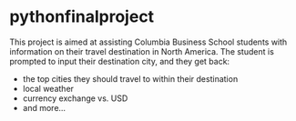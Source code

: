 # pythonfinalproject

This project is aimed at assisting Columbia Business School students with information on their travel destination in North America.
The student is prompted to input their destination city, and they get back:
- the top cities they should travel to within their destination
- local weather
- currency exchange vs. USD
- and more...

